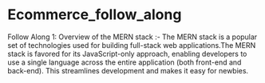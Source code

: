 # Ecommerce_follow_along
Follow Along 1:
Overview of the MERN stack :- The MERN stack is a popular set of technologies used for building full-stack web applications.The MERN stack is favored for its JavaScript-only approach, enabling developers to use a single language across the entire application (both front-end and back-end). This streamlines development and makes it easy for newbies.
